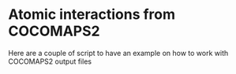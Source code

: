 # Atomic interactions from COCOMAPS2

Here are a couple of script to have an example on how to work with COCOMAPS2 output files
